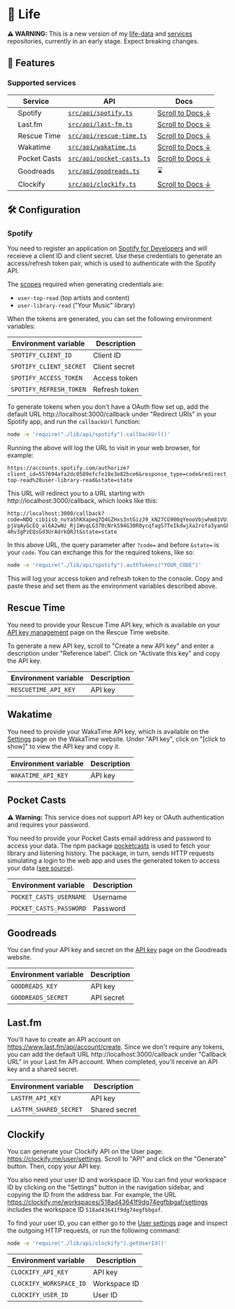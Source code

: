 # 🧬 Life

**⚠️ WARNING:** This is a new version of my [life-data](https://github.com/AnandChowdhary/life-data) and [services](https://github.com/AnandChowdhary/services) repositories, currently in an early stage. Expect breaking changes.

## 🌟 Features

### Supported services

<!-- prettier-ignore-start -->
| Service | API | Docs |
| ------- | --- | ------ |
| <img alt="" src="https://cdn.worldvectorlogo.com/logos/spotify-2.svg" width="12"> Spotify | [`src/api/spotify.ts`](./src/api/spotify.ts) | [Scroll to Docs ↓](#spotify) |
| <img alt="" src="https://cdn.worldvectorlogo.com/logos/last-fm-1.svg" width="12"> Last.fm | [`src/api/last-fm.ts`](./src/api/last-fm.ts) | [Scroll to Docs ↓](#last-fm) |
| <img alt="" src="https://cdn.worldvectorlogo.com/logos/wakatime.svg" width="12"> Rescue Time | [`src/api/rescue-time.ts`](./src/api/rescue-time.ts) | [Scroll to Docs ↓](#rescue-time) |
| <img alt="" src="https://cdn.worldvectorlogo.com/logos/wakatime.svg" width="12"> Wakatime | [`src/api/wakatime.ts`](./src/api/wakatime.ts) | [Scroll to Docs ↓](#wakatime) |
| <img alt="" src="https://cdn.worldvectorlogo.com/logos/wakatime.svg" width="12"> Pocket Casts | [`src/api/pocket-casts.ts`](./src/api/pocket-casts.ts) | [Scroll to Docs ↓](#pocket-casts) |
| <img alt="" src="https://cdn.worldvectorlogo.com/logos/wakatime.svg" width="12"> Goodreads | [`src/api/goodreads.ts`](./src/api/goodreads.ts) | ⌛ |
| <img alt="" src="https://cdn.worldvectorlogo.com/logos/wakatime.svg" width="12"> Clockify | [`src/api/clockify.ts`](./src/api/clockify.ts) | [Scroll to Docs ↓](#clockify) |
<!-- prettier-ignore-end -->

## 🛠️ Configuration

### Spotify

You need to register an application on [Spotify for Developers](https://developer.spotify.com) and will receieve a client ID and client secret. Use these credentials to generate an access/refresh token pair, which is used to authenticate with the Spotify API.

The [scopes](https://developer.spotify.com/documentation/general/guides/scopes/) required when generating credentials are:

- `user-top-read` (top artists and content)
- `user-library-read` ("Your Music" library)

When the tokens are generated, you can set the following environment variables:

| Environment variable    | Description   |
| ----------------------- | ------------- |
| `SPOTIFY_CLIENT_ID`     | Client ID     |
| `SPOTIFY_CLIENT_SECRET` | Client secret |
| `SPOTIFY_ACCESS_TOKEN`  | Access token  |
| `SPOTIFY_REFRESH_TOKEN` | Refresh token |

To generate tokens when you don't have a OAuth flow set up, add the default URL http://localhost:3000/callback under "Redirect URIs" in your Spotify app, and run the `callbackUrl` function:

```bash
node -e 'require("./lib/api/spotify").callbackUrl()'
```

Running the above will log the URL to visit in your web browser, for example:

```
https://accounts.spotify.com/authorize?client_id=557694afa2dc0589efcfe18e3e82bce6&response_type=code&redirect_uri=http://localhost:3000/callback&scope=user-top-read%20user-library-read&state=state
```

This URL will redirect you to a URL starting with http://localhost:3000/callback, which looks like this:

```
http://localhost:3000/callback?code=NDQ_cib1isb_nvYaShKXapeq7Q4GZHxs3ntGizJ9_kN27CG900qYeooVbjwhm81VUi1qH9v5WZ2GDExPmgMwMKh7_qWCQEj4ANsI-pjVqAyGcEQ_al6A2wNz_Rj1WsqLG370cNrkS94G30R0ycqfagS7TeIkdwjXa2rofa3yanGFL0QghTPZ1FW1LI_1JSPTpKZf-4Rv3gPzEQsGd3UrAdrkQRJt&state=state
```

In this above URL, the query parameter after `?code=` and before `&state=` is your `code`. You can exchange this for the required tokens, like so:

```bash
node -e 'require("./lib/api/spotify").authTokens("YOUR_CODE")'
```

This will log your access token and refresh token to the console. Copy and paste these and set them as the environment variables described above.

## Rescue Time

You need to provide your Rescue Time API key, which is available on your [API key management](https://www.rescuetime.com/anapi/manage) page on the Rescue Time website.

To generate a new API key, scroll to "Create a new API key" and enter a description under "Reference label". Click on "Activate this key" and copy the API key.

| Environment variable | Description |
| -------------------- | ----------- |
| `RESCUETIME_API_KEY` | API key     |

## Wakatime

You need to provide your WakaTime API key, which is available on the [Settings](https://wakatime.com/settings/account) page on the WakaTime website. Under "API key", click on "[click to show]" to view the API key and copy it.

| Environment variable | Description |
| -------------------- | ----------- |
| `WAKATIME_API_KEY`   | API key     |

## Pocket Casts

⚠️ **Warning:** This service does not support API key or OAuth authentication and requires your password.

You need to provide your Pocket Casts email address and password to access your data. The npm package [pocketcasts](https://www.npmjs.com/package/pocketcasts) is used to fetch your library and listening history. The package, in turn, sends HTTP requests simulating a login to the web app and uses the generated token to access your data ([see source](https://github.com/coughlanio/pocketcasts/blob/master/src/index.js)).

| Environment variable    | Description |
| ----------------------- | ----------- |
| `POCKET_CASTS_USERNAME` | Username    |
| `POCKET_CASTS_PASSWORD` | Password    |

## Goodreads

You can find your API key and secret on the [API key](https://www.goodreads.com/api/keys) page on the Goodreads website.

| Environment variable | Description |
| -------------------- | ----------- |
| `GOODREADS_KEY`      | API key     |
| `GOODREADS_SECRET`   | API secret  |

## Last.fm

You'll have to create an API account on https://www.last.fm/api/account/create. Since we don't require any tokens, you can add the default URL http://localhost:3000/callback under "Callback URL" in your Last.fm API account. When completed, you'll receive an API key and a shared secret.

| Environment variable   | Description   |
| ---------------------- | ------------- |
| `LASTFM_API_KEY`       | API key       |
| `LASTFM_SHARED_SECRET` | Shared secret |

## Clockify

You can generate your Clockify API on the User page: https://clockify.me/user/settings. Scroll to "API" and click on the "Generate" button. Then, copy your API key.

You also need your user ID and workspace ID. You can find your workspace ID by clicking on the "Settings" button in the navigation sidebar, and copying the ID from the address bar. For example, the URL https://clockify.me/workspaces/518ad43641f9dg74egfbbgaf/settings includes the workspace ID `518ad43641f9dg74egfbbgaf`.

To find your user ID, you can either go to the [User settings](https://clockify.me/user/settings) page and inspect the outgoing HTTP requests, or run the following command:

```bash
node -e 'require("./lib/api/clockify").getUserId()'
```

| Environment variable    | Description  |
| ----------------------- | ------------ |
| `CLOCKIFY_API_KEY`      | API key      |
| `CLOCKIFY_WORKSPACE_ID` | Workspace ID |
| `CLOCKIFY_USER_ID`      | User ID      |
